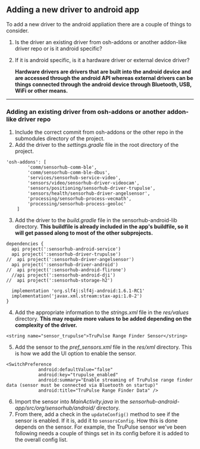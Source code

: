 ## Adding a new driver to android app

To add a new driver to the android appliation there are a couple of things to consider.
1. Is the driver an existing driver from osh-addons or another addon-like driver repo or is it android specific?
2. If it is android specific, is it a hardware driver or external device driver? 
   
   **Hardware drivers are drivers that are built into the android device and are accessed through the android API whereas 
external drivers can be things connected through the android device through Bluetooth, USB, WiFi or other means.**

---
### Adding an existing driver from osh-addons or another addon-like driver repo
1. Include the correct commit from osh-addons or the other repo in the submodules directory of the project.
2. Add the driver to the *settings.gradle* file in the root directory of the project.
```
'osh-addons': [
        'comm/sensorhub-comm-ble',
        'comm/sensorhub-comm-ble-dbus',
        'services/sensorhub-service-video',
        'sensors/video/sensorhub-driver-videocam',
        'sensors/positioning/sensorhub-driver-trupulse',
        'sensors/health/sensorhub-driver-angelsensor',
        'processing/sensorhub-process-vecmath',
        'processing/sensorhub-process-geoloc'
    ]
 ```
3. Add the driver to the *build.gradle* file in the sensorhub-android-lib directory.
   **This buildfile is already included in the app's buildfile, so it will get passed along to most
   of the other subprojects.**
```
dependencies {
  api project(':sensorhub-android-service')
  api project(':sensorhub-driver-trupulse')
//  api project(':sensorhub-driver-angelsensor')
  api project(':sensorhub-driver-android')
//  api project(':sensorhub-android-flirone')
  //api project(':sensorhub-android-dji')
//  api project(':sensorhub-storage-h2')

  implementation 'org.slf4j:slf4j-android:1.6.1-RC1'
  implementation('javax.xml.stream:stax-api:1.0-2')
}
```
4. Add the appropriate information to the *strings.xml* file in the *res/values* directory.
**This may require more values to be added depending on the complexity of the driver.**
```
<string name="sensor_trupulse">TruPulse Range Finder Sensor</string>
```
5. Add the sensor to the *pref_sensors.xml* file in the *res/xml* directory. This is how we add the UI option to enable 
the sensor.
```
<SwitchPreference
            android:defaultValue="false"
            android:key="trupulse_enabled"
            android:summary="Enable streaming of TruPulse range finder data (sensor must be connected via Bluetooth on startup)"
            android:title="TruPulse Range Finder Data" />
```
6. Import the sensor into *MainActivity.java* in the *sensorhub-android-app/src/org/sensorhub/android/* directory.
7. From there, add a check in the `updateConfig()` method to see if the sensor is enabled. If it is, add it to 
`sensorsConfig`. How this is done depends on the sensor. For example, the TruPulse sensor we've been following needs a couple of things
set in its config before it is added to the overall config list.